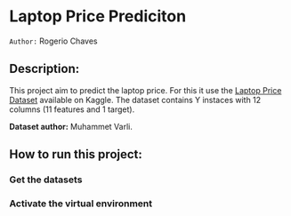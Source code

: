 # Laptop Price Prediciton

`Author:` Rogerio Chaves

## Description:

This project aim to predict the laptop price. For this it use the [Laptop Price Dataset](https://www.kaggle.com/datasets/muhammetvarl/laptop-price) available on Kaggle. The dataset contains Y instaces with 12 columns (11 features and 1 target).

**Dataset author:** Muhammet Varli.

## How to run this project:

### Get the datasets

### Activate the virtual environment
